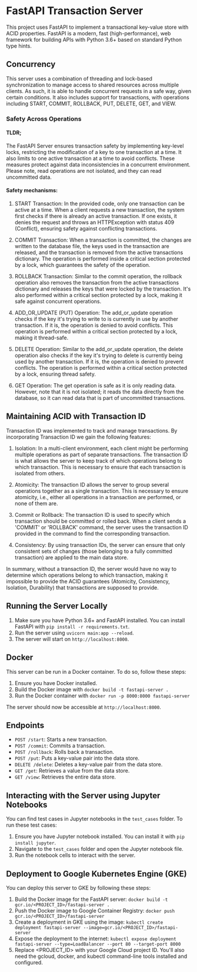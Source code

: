 # FastAPI Transaction Server

This project uses FastAPI to implement a transactional key-value store with ACID properties. FastAPI is a modern, fast (high-performance), web framework for building APIs with Python 3.6+ based on standard Python type hints.

## Concurrency
This server uses a combination of threading and lock-based synchronization to manage access to shared resources across multiple clients. As such, it is able to handle concurrent requests in a safe way, given certain conditions. It also includes support for transactions, with operations including START, COMMIT, ROLLBACK, PUT, DELETE, GET, and VIEW.

### Safety Across Operations

#### TLDR;

The FastAPI Server ensures transaction safety by implementing key-level locks, restricting the modification of a key to one transaction at a time. It also limits to one active transaction at a time to avoid conflicts. These measures protect against data inconsistencies in a concurrent environment. Please note, read operations are not isolated, and they can read uncommitted data.

#### Safety mechanisms:

1. START Transaction: In the provided code, only one transaction can be active at a time. When a client requests a new transaction, the system first checks if there is already an active transaction. If one exists, it denies the request and throws an HTTPException with status 409 (Conflict), ensuring safety against conflicting transactions.

2. COMMIT Transaction: When a transaction is committed, the changes are written to the database file, the keys used in the transaction are released, and the transaction is removed from the active transactions dictionary. The operation is performed inside a critical section protected by a lock, which guarantees the safety of the operation.

3. ROLLBACK Transaction: Similar to the commit operation, the rollback operation also removes the transaction from the active transactions dictionary and releases the keys that were locked by the transaction. It's also performed within a critical section protected by a lock, making it safe against concurrent operations.

4. ADD_OR_UPDATE (PUT) Operation: The add_or_update operation checks if the key it's trying to write to is currently in use by another transaction. If it is, the operation is denied to avoid conflicts. This operation is performed within a critical section protected by a lock, making it thread-safe.

5. DELETE Operation: Similar to the add_or_update operation, the delete operation also checks if the key it's trying to delete is currently being used by another transaction. If it is, the operation is denied to prevent conflicts. The operation is performed within a critical section protected by a lock, ensuring thread safety.

6. GET Operation: The get operation is safe as it is only reading data. However, note that it is not isolated; it reads the data directly from the database, so it can read data that is part of uncommitted transactions.


## Maintaining ACID with Transaction ID

Transaction ID was implemented to track and manage transactions. By incorporating Transaction ID we gain the following features:

1. Isolation: In a multi-client environment, each client might be performing multiple operations as part of separate transactions. The transaction ID is what allows the server to keep track of which operations belong to which transaction. This is necessary to ensure that each transaction is isolated from others.

2. Atomicity: The transaction ID allows the server to group several operations together as a single transaction. This is necessary to ensure atomicity, i.e., either all operations in a transaction are performed, or none of them are.

3. Commit or Rollback: The transaction ID is used to specify which transaction should be committed or rolled back. When a client sends a 'COMMIT' or 'ROLLBACK' command, the server uses the transaction ID provided in the command to find the corresponding transaction.

4. Consistency: By using transaction IDs, the server can ensure that only consistent sets of changes (those belonging to a fully committed transaction) are applied to the main data store.

In summary, without a transaction ID, the server would have no way to determine which operations belong to which transaction, making it impossible to provide the ACID guarantees (Atomicity, Consistency, Isolation, Durability) that transactions are supposed to provide.

## Running the Server Locally

1. Make sure you have Python 3.6+ and FastAPI installed. You can install FastAPI with `pip install -r requirements.txt`.
2. Run the server using `uvicorn main:app --reload`.
3. The server will start on `http://localhost:8000`.

## Docker

This server can be run in a Docker container. To do so, follow these steps:

1. Ensure you have Docker installed.
2. Build the Docker image with `docker build -t fastapi-server .`
3. Run the Docker container with `docker run -p 8000:8000 fastapi-server`

The server should now be accessible at `http://localhost:8000`.

## Endpoints

- `POST /start`: Starts a new transaction.
- `POST /commit`: Commits a transaction.
- `POST /rollback`: Rolls back a transaction.
- `POST /put`: Puts a key-value pair into the data store.
- `DELETE /delete`: Deletes a key-value pair from the data store.
- `GET /get`: Retrieves a value from the data store.
- `GET /view`: Retrieves the entire data store.

## Interacting with the Server using Jupyter Notebooks

You can find test cases in Jupyter notebooks in the `test_cases` folder. To run these test cases:

1. Ensure you have Jupyter notebook installed. You can install it with `pip install jupyter`.
2. Navigate to the `test_cases` folder and open the Jupyter notebook file.
3. Run the notebook cells to interact with the server.

## Deployment to Google Kubernetes Engine (GKE)

You can deploy this server to GKE by following these steps:

1. Build the Docker image for the FastAPI server: `docker build -t gcr.io/<PROJECT_ID>/fastapi-server .`
2. Push the Docker image to Google Container Registry: `docker push gcr.io/<PROJECT_ID>/fastapi-server`
3. Create a deployment in GKE using the image: `kubectl create deployment fastapi-server --image=gcr.io/<PROJECT_ID>/fastapi-server`
4. Expose the deployment to the internet: `kubectl expose deployment fastapi-server --type=LoadBalancer --port 80 --target-port 8000`
5. Replace <PROJECT_ID> with your Google Cloud project ID. You'll also need the gcloud, docker, and kubectl command-line tools installed and configured.
